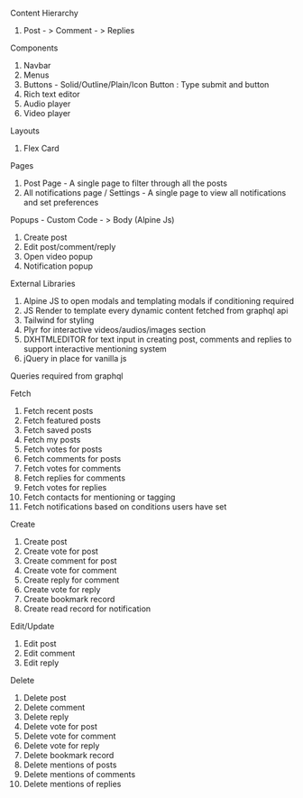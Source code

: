 Content Hierarchy 

1. Post - > Comment - > Replies

Components

1.  Navbar
2.  Menus
3.  Buttons - Solid/Outline/Plain/Icon Button : Type submit and button
4.  Rich text editor
5.  Audio player
6.  Video player

Layouts

1. Flex Card

Pages

1. Post Page - A single page to filter through all the posts
2. All notifications page / Settings - A single page to view all notifications and set preferences

Popups - Custom Code - > Body (Alpine Js)

1.  Create post
2.  Edit post/comment/reply
3.  Open video popup
4.  Notification popup

External Libraries

1. Alpine JS to open modals and templating modals if conditioning required
2. JS Render to template every dynamic content fetched from graphql api
3. Tailwind for styling
4. Plyr for interactive videos/audios/images section
5. DXHTMLEDITOR for text input in creating post, comments and replies to support interactive mentioning system
6. jQuery in place for vanilla js

Queries required from graphql

Fetch

1. Fetch recent posts
2. Fetch featured posts
3. Fetch saved posts
4. Fetch my posts
5. Fetch votes for posts
6. Fetch comments for posts
7. Fetch votes for comments
8. Fetch replies for comments
9. Fetch votes for replies
10. Fetch contacts for mentioning or tagging
11. Fetch notifications based on conditions users have set

Create

1. Create post
2. Create vote for post
3. Create comment for post
4. Create vote for comment
5. Create reply for comment
6. Create vote for reply
7. Create bookmark record
8. Create read record for notification

Edit/Update

1. Edit post
2. Edit comment
3. Edit reply

Delete

1.  Delete post
2.  Delete comment
3.  Delete reply
4.  Delete vote for post
5.  Delete vote for comment
6.  Delete vote for reply
7.  Delete bookmark record
8.  Delete mentions of posts
9.  Delete mentions of comments
10. Delete mentions of replies

       
